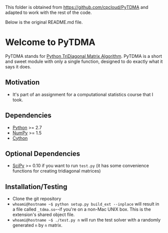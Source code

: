 This folder is obtained from https://github.com/cpcloud/PyTDMA and adapted to work with the rest of the code.

Below is the original README.md file.


# Welcome to PyTDMA
PyTDMA stands for [Python TriDiagonal Matrix
Algorithm](http://en.wikipedia.org/wiki/Tridiagonal_matrix_algorithm).
PyTDMA is a short and sweet module with only a single function, designed
to do exactly what it says it does.

## Motivation
* It's part of an assignment for a computational statistics course
  that I took.

## Dependencies
* [Python](http://www.python.org) >= 2.7
* [NumPy](http://numpy.scipy.org) >= 1.5
* [Cython](http://cython.org)

## Optional Dependencies
* [SciPy](http://www.scipy.org/) >= 0.10 if you want to run `test.py`
  (it has some convenience functions for creating tridiagonal matrices)

## Installation/Testing
* Clone the git repository
* `whoami@hostname ~$ python setup.py build_ext --inplace` will result
  in a file called `_tdma.so`--if you're on a non-Mac UNIX box. This
  is the extension's shared object file.
* `whoami@hostname ~$ ./test.py n` will run the test solver with a randomly generated `n` by `n` matrix.
